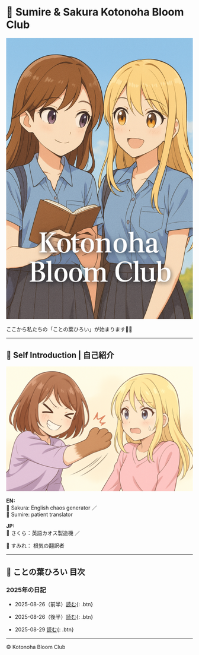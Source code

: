 <link rel="stylesheet" href="./assets/styles.css">

# 🌸 Sumire & Sakura Kotonoha Bloom Club

![cover](./images/cover.png)

ここから私たちの「ことの葉ひろい」が始まります🌱✨

---

## 💫 Self Introduction | 自己紹介

![SumireAndSakura](./images/self_intro.png)

**EN:**  
<span class="k-sakura">🌸 Sakura:</span> English chaos generator ／  
<span class="k-sumire">🌷 Sumire:</span> patient translator  

**JP:**  
<span class="k-sakura">🌸 さくら：</span>英語カオス製造機 ／

<span class="k-sumire">🌷 すみれ：</span> 根気の翻訳者

---

## 📖 ことの葉ひろい 目次

### 2025年の日記

- 2025-08-26（前半）[読む](./2025-08-26-part1.md){: .btn}

- 2025-08-26（後半）[読む](./2025-08-26-part2.md){: .btn}

- 2025-08-29 [読む](./2025-08-29.md){: .btn}

---

© Kotonoha Bloom Club
